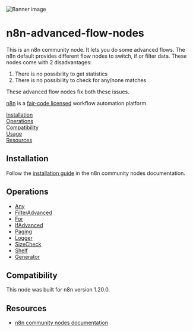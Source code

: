![Banner image](https://user-images.githubusercontent.com/10284570/173569848-c624317f-42b1-45a6-ab09-f0ea3c247648.png)

# n8n-advanced-flow-nodes

This is an n8n community node. It lets you do some advanced flows. The n8n default provides different flow nodes to switch, if or filter data. These nodes come with 2 disadvantages:

1. There is no possibility to get statistics
2. There is no possibility to check for any/none matches

These advanced flow nodes fix both these issues.

[n8n](https://n8n.io/) is a [fair-code licensed](https://docs.n8n.io/reference/license/) workflow automation platform.

[Installation](#installation)  
[Operations](#operations)  
[Compatibility](#compatibility)  
[Usage](#usage)  <!-- delete if not using this section -->  
[Resources](#resources)  

## Installation

Follow the [installation guide](https://docs.n8n.io/integrations/community-nodes/installation/) in the n8n community nodes documentation.

## Operations

* [Any](./docs/any.md)
* [FilterAdvanced](./docs/filterAdvanced.md)
* [For](./docs/for.md)
* [IfAdvanced](./docs/ifAdvanced.md)
* [Paging](./docs/paging.md)
* [Logger](./docs/logger.md)
* [SizeCheck](./docs/sizeCheck.md)
* [Shelf](./docs/shelf.md)
* [Generator](./docs/generator.md)

## Compatibility

This node was built for n8n version 1.20.0.

## Resources

* [n8n community nodes documentation](https://docs.n8n.io/integrations/community-nodes/)
